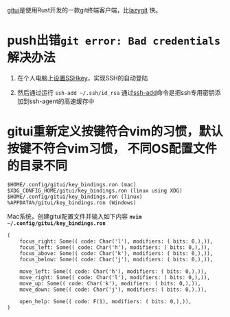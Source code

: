 [gitui](https://github.com/extrawurst/gitui)是使用Rust开发的一款git终端客户端，比[lazygit](https://github.com/jesseduffield/lazygit) 快。

# push出错`git error: Bad credentials`解决办法

1. 在个人电脑上[设置SSHkey](https://www.jianshu.com/p/9ded3d993ca3)，实现SSH的自动登陆

2. 然后通过运行 `ssh-add ~/.ssh/id_rsa` 通过[ssh-add](https://blog.csdn.net/weixin_34357267/article/details/91673507)命令是把ssh专用密钥添加到ssh-agent的高速缓存中

# gitui重新定义按键符合vim的习惯，默认按键不符合vim习惯， 不同OS配置文件的目录不同
```
$HOME/.config/gitui/key_bindings.ron (mac)
$XDG_CONFIG_HOME/gitui/key_bindings.ron (linux using XDG)
$HOME/.config/gitui/key_bindings.ron (linux)
%APPDATA%/gitui/key_bindings.ron (Windows)
```
Mac系统，创建gitui配置文件并输入如下内容 **`nvim ~/.config/gitui/key_bindings.ron`**
```
(
    focus_right: Some(( code: Char('l'), modifiers: ( bits: 0,),)),
    focus_left: Some(( code: Char('h'), modifiers: ( bits: 0,),)),
    focus_above: Some(( code: Char('k'), modifiers: ( bits: 0,),)),
    focus_below: Some(( code: Char('j'), modifiers: ( bits: 0,),)),
    
    move_left: Some(( code: Char('h'), modifiers: ( bits: 0,),)),
    move_right: Some(( code: Char('l'), modifiers: ( bits: 0,),)),
    move_up: Some(( code: Char('k'), modifiers: ( bits: 0,),)),
    move_down: Some(( code: Char('j'), modifiers: ( bits: 0,),)),

    open_help: Some(( code: F(1), modifiers: ( bits: 0,),)),
)
```
